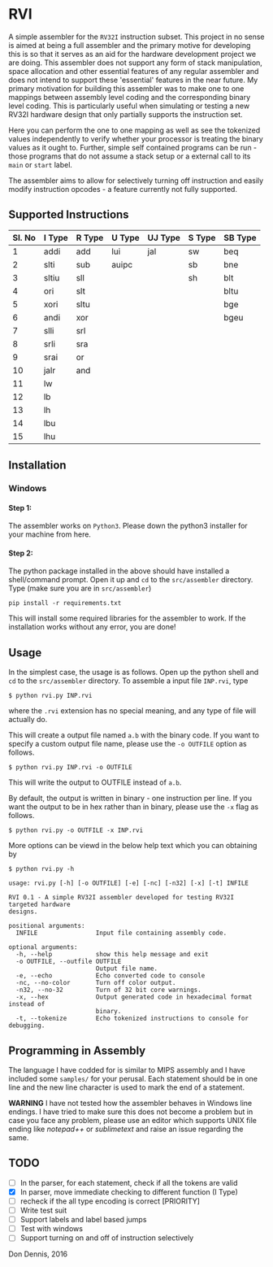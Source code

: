 # RVI
A simple assembler for the `RV32I` instruction subset. This project in no sense is aimed at being a full assembler and the primary motive for developing this is so that it serves as an aid for the hardware development project we are doing. This assembler does not support any form of stack manipulation, space allocation and other essential features of any regular assembler and does not intend to support these 'essential' features in the near future. My primary motivation for building this assembler was to make one to one mappings between assembly level coding and the corresponding binary level coding. This is particularly useful when simulating or testing a new RV32I hardware design that only partially supports the instruction set.

Here you can perform the one to one mapping as well as see the tokenized values independently to verify whether your processor is treating the binary values as it ought to. Further, simple self contained programs can be run - those programs that do not assume a stack setup or a external call to its `main` or `start` label.

The assembler aims to allow for selectively turning off instruction and easily modify instruction opcodes - a feature currently not fully supported.

## Supported Instructions

|Sl. No| I Type| R Type | U Type | UJ Type| S Type| SB Type|
|------|-------|--------|--------|--------|-------|--------|
|1     |addi   |add     |lui     |jal     |sw     |beq     |
|2     |slti   |sub     |auipc   |        |sb     |bne     |
|3     |sltiu  |sll     |        |        |sh     |blt     |
|4     |ori    |slt     |        |        |       |bltu    |
|5     |xori   |sltu    |        |        |       |bge     |
|6     |andi   |xor     |        |        |       |bgeu    |
|7     |slli   |srl     |        |        |       |        |
|8     |srli   |sra     |        |        |       |        |
|9     |srai   |or      |        |        |       |        |
|10    |jalr   |and     |        |        |       |        |
|11    |lw     |        |        |        |       |        |
|12    |lb     |        |        |        |       |        |
|13    |lh     |        |        |        |       |        |
|14    |lbu    |        |        |        |       |        |
|15    |lhu    |        |        |        |       |        |


## Installation
### Windows

#### Step 1:
The assembler works on `Python3`. Please down the python3 installer for your machine from here.
#### Step 2:
The python package installed in the above should have installed a shell/command prompt. Open it up and `cd` to the `src/assembler` directory. Type 
(make sure you are in `src/assembler`)

    pip install -r requirements.txt

This will install some required libraries for the assembler to work. If the installation works without any error, you are done!


## Usage

In the simplest case, the usage is as follows. Open up the python shell and `cd` to the `src/assembler` directory. To assemble a input file `INP.rvi`, type

    $ python rvi.py INP.rvi

where the `.rvi` extension has no special meaning, and any type of file will actually do.

This will create a output file named `a.b` with the binary code. If you want to specify a custom output file name, please use the `-o OUTFILE` option as follows.

    $ python rvi.py INP.rvi -o OUTFILE

This will write the output to OUTFILE instead of `a.b`. 

By default, the output is written in binary - one instruction per line. If you want the output to be in hex rather than in binary, please use the `-x` flag as follows.

    $ python rvi.py -o OUTFILE -x INP.rvi

More options can be viewd in the below help text which you can obtaining by 

    $ python rvi.py -h


```
usage: rvi.py [-h] [-o OUTFILE] [-e] [-nc] [-n32] [-x] [-t] INFILE

RVI 0.1 - A simple RV32I assembler developed for testing RV32I targeted hardware
designs.

positional arguments:
  INFILE                Input file containing assembly code.

optional arguments:
  -h, --help            show this help message and exit
  -o OUTFILE, --outfile OUTFILE
                        Output file name.
  -e, --echo            Echo converted code to console
  -nc, --no-color       Turn off color output.
  -n32, --no-32         Turn of 32 bit core warnings.
  -x, --hex             Output generated code in hexadecimal format instead of
                        binary.
  -t, --tokenize        Echo tokenized instructions to console for debugging.
```

## Programming in Assembly
The language I have codded for is similar to MIPS assembly and I have included some `samples/` for your perusal. Each statement should be in one line and the new line character is used to mark the end of a statement.

**WARNING** I have not tested how the assembler behaves in Windows line endings. I have tried to make sure this does not become a problem but in case you face any problem, please use an editor which supports UNIX file ending like *notepad++* or *sublimetext* and raise an issue regarding the same.

## TODO
- [ ] In the parser, for each statement, check if all the tokens are valid
- [X] In parser, move immediate checking to different function (I Type)
- [ ] recheck if the all type encoding is correct [PRIORITY]
- [ ] Write test suit
- [ ] Support labels and label based jumps
- [ ] Test with windows
- [ ] Support turning on and off of instruction selectively

Don Dennis,
2016